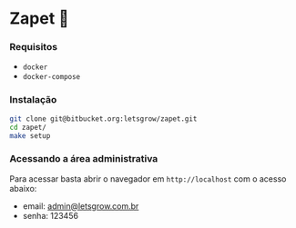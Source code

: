# Zapet :dog:

### Requisitos
-   `docker`
-   `docker-compose`

### Instalação
```sh
git clone git@bitbucket.org:letsgrow/zapet.git
cd zapet/
make setup
```

### Acessando a área administrativa
Para acessar basta abrir o navegador em `http://localhost` com o acesso abaixo:

* email: admin@letsgrow.com.br
* senha: 123456
